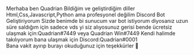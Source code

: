 Merhaba ben Quadrian 
Bildiğim ve geliştirdiğim diller Html,Css,Javascript,Python ama profesyonel değilim
Discord Bot Geliştiriyorum Sizde benimde bi sunucum var bot istiyorum diyosanız uzun süre saldığım için sadece vds yi siz alıyosunuz gerisi bende ücretsiz ulaşmak için:Quadrian#7449 veya Quadrian Win#7449
Kendi halimde takılıyorum bana ulaşmak için
Discord:Quadrian#0001  
Bana vakit ayırıp burayı okuduğunuz için teşekkürler 🖤
